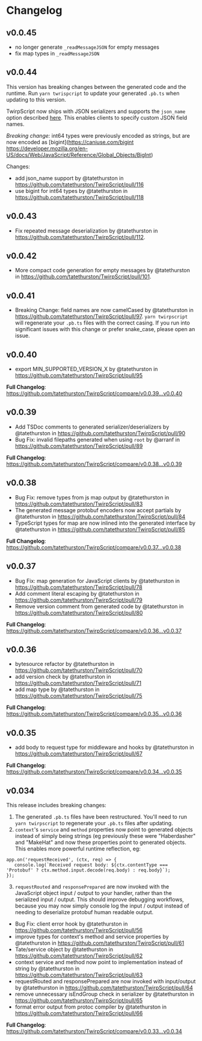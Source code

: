 # Changelog

## v0.0.45

- no longer generate `_readMessageJSON` for empty messages
- fix map types in `_readMessageJSON`

## v0.0.44

This version has breaking changes between the generated code and the runtime. Run `yarn twrispcript` to update your generated `.pb.ts` when updating to this version.

TwirpScript now ships with JSON serializers and supports the `json_name` option described [here](https://developers.google.com/protocol-buffers/docs/proto3#json). This enables clients to specify custom JSON field names.

_Breaking change:_ int64 types were previously encoded as strings, but are now encoded as [bigint](https://caniuse.com/bigint https://developer.mozilla.org/en-US/docs/Web/JavaScript/Reference/Global_Objects/BigInt)

Changes:

- add json_name support by @tatethurston in https://github.com/tatethurston/TwirpScript/pull/116
- use bigint for int64 types by @tatethurston in https://github.com/tatethurston/TwirpScript/pull/118

## v0.0.43

- Fix repeated message deserialization by @tatethurston in https://github.com/tatethurston/TwirpScript/pull/112.

## v0.0.42

- More compact code generation for empty messages by @tatethurston in https://github.com/tatethurston/TwirpScript/pull/101.

## v0.0.41

- Breaking Change: field names are now camelCased by @tatethurston in https://github.com/tatethurston/TwirpScript/pull/97.
  `yarn twirpscript` will regenerate your `.pb.ts` files with the correct casing. If you run into significant issues with this change or prefer snake_case, please open an issue.

## v0.0.40

- export MIN_SUPPORTED_VERSION_X by @tatethurston in https://github.com/tatethurston/TwirpScript/pull/95

**Full Changelog**: https://github.com/tatethurston/TwirpScript/compare/v0.0.39...v0.0.40

## v0.0.39

- Add TSDoc comments to generated serializer/deserializers by @tatethurston in https://github.com/tatethurston/TwirpScript/pull/90
- Bug Fix: invalid filepaths generated when using `root` by @arranf in https://github.com/tatethurston/TwirpScript/pull/89

**Full Changelog**: https://github.com/tatethurston/TwirpScript/compare/v0.0.38...v0.0.39

## v0.0.38

- Bug Fix: remove types from js map output by @tatethurston in https://github.com/tatethurston/TwirpScript/pull/83
- The generated message protobuf encoders now accept partials by @tatethurston in https://github.com/tatethurston/TwirpScript/pull/84
- TypeScript types for map are now inlined into the generated interface by @tatethurston in https://github.com/tatethurston/TwirpScript/pull/85

**Full Changelog**: https://github.com/tatethurston/TwirpScript/compare/v0.0.37...v0.0.38

## v0.0.37

- Bug Fix: map generation for JavaScript clients by @tatethurston in https://github.com/tatethurston/TwirpScript/pull/78
- Add comment literal escaping by @tatethurston in https://github.com/tatethurston/TwirpScript/pull/79
- Remove version comment from generated code by @tatethurston in https://github.com/tatethurston/TwirpScript/pull/80

**Full Changelog**: https://github.com/tatethurston/TwirpScript/compare/v0.0.36...v0.0.37

## v0.0.36

- bytesource refactor by @tatethurston in https://github.com/tatethurston/TwirpScript/pull/70
- add version check by @tatethurston in https://github.com/tatethurston/TwirpScript/pull/71
- add map type by @tatethurston in https://github.com/tatethurston/TwirpScript/pull/75

**Full Changelog**: https://github.com/tatethurston/TwirpScript/compare/v0.0.35...v0.0.36

## v0.0.35

- add body to request type for middleware and hooks by @tatethurston in https://github.com/tatethurston/TwirpScript/pull/67

**Full Changelog**: https://github.com/tatethurston/TwirpScript/compare/v0.0.34...v0.0.35

## v0.034

This release includes breaking changes:

1. The generated `.pb.ts` files have been restructured. You'll need to run `yarn twirpscript` to regenerate your `.pb.ts` files after updating.
2. `context`'s `service` and `method` properties now point to generated objects instead of simply being strings (eg previously these were "Haberdasher" and "MakeHat" and now these properties point to generated objects. This enables more powerful runtime reflection, eg:

```
app.on('requestReceived', (ctx, req) => {
   console.log(`Received request body: ${ctx.contentType === 'Protobuf' ? ctx.method.input.decode(req.body) : req.body}`);
});
```

3. `requestRouted` and `responsePrepared` are now invoked with the JavaScript object input / output to your handler, rather than the serialized input / output. This should improve debugging workflows, because you may now simply console log the input / output instead of needing to deserialize protobuf human readable output.

- Bug Fix: client error hook by @tatethurston in https://github.com/tatethurston/TwirpScript/pull/56
- improve types for context's method and service properties by @tatethurston in https://github.com/tatethurston/TwirpScript/pull/61
- Tate/service object by @tatethurston in https://github.com/tatethurston/TwirpScript/pull/62
- context service and method now point to implementation instead of string by @tatethurston in https://github.com/tatethurston/TwirpScript/pull/63
- requestRouted and responsePrepared are now invoked with input/output by @tatethurston in https://github.com/tatethurston/TwirpScript/pull/64
- remove unnecessary isEndGroup check in serializer by @tatethurston in https://github.com/tatethurston/TwirpScript/pull/65
- format error output from protoc compiler by @tatethurston in https://github.com/tatethurston/TwirpScript/pull/66

**Full Changelog**: https://github.com/tatethurston/TwirpScript/compare/v0.0.33...v0.0.34
